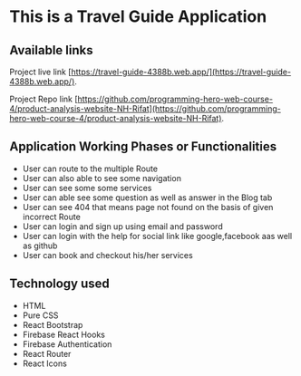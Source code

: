 # This is a Travel Guide Application

## Available links

Project live link [https://travel-guide-4388b.web.app/](https://travel-guide-4388b.web.app/).

Project Repo link [https://github.com/programming-hero-web-course-4/product-analysis-website-NH-Rifat](https://github.com/programming-hero-web-course-4/product-analysis-website-NH-Rifat).

## Application Working Phases or Functionalities

- User can route to the multiple Route
- User can also able to see some navigation
- User can see some some services
- User can able see some question as well as answer in the Blog tab
- User can see 404 that means page not found on the basis of given incorrect Route
- User can login and sign up using email and password
- User can login with the help for social link like google,facebook aas well as github
- User can book and checkout his/her services

## Technology used

- HTML
- Pure CSS
- React Bootstrap
- Firebase React Hooks
- Firebase Authentication
- React Router
- React Icons
